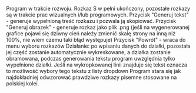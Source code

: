 Program w trakcie rozwoju.
Rozkaz S w pełni ukończony, pozostałe rozkazy są w trakcie prac wizualnych i/lub programowych.
Przycisk "Generuj tekst" - generuje wypełnioną treść rozkazu i pozwala ją skopiować.
Przycisk "Generuj obrazek" - generuje rozkaz jako plik .png (jeśli na wygenerowanej grafice pojawi się dziwny cień należy zmienić skalę strony na inną niż 100%, nie wiem czemu taki błąd występuje)
Przycisk "Powrót" - wraca do menu wyboru rozkazów
Działanie:
po wpisaniu danych do działki, pozostała jej część zostanie automatycznie wykreskowane, a działka zostanie obramowana, podczas generowania tekstu program uwzględnia tylko wypełnione działki.
Jeśli na wykropkowanej linii znajduje się tekst oznacza to możliwość wybory tego tekstu z listy dropdown
Program stara się jak najdokładniej odwzorować prawdziwe rozkazy pisemne stosowane na polskiej kolei.